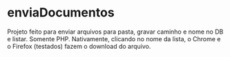 # enviaDocumentos


Projeto feito para enviar arquivos para pasta, gravar caminho e nome no DB e listar. Somente PHP. 
Nativamente, clicando no nome da lista, o Chrome e o Firefox (testados) fazem o download do arquivo. 
